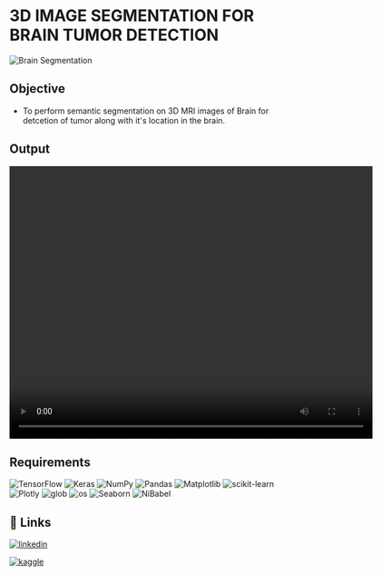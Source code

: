 # 3D IMAGE SEGMENTATION FOR BRAIN TUMOR DETECTION
![Brain Segmentation](https://github.com/srivabhi22/BrainSegmentor/blob/main/logo.png)

## Objective
- To perform semantic segmentation on 3D MRI images of Brain for detcetion of tumor along with it's location in the brain.
## Output
<video width="640" height="480" controls>
  <source src="4" type="https://github.com/srivabhi22/BrainSegmentor/blob/main/video/mp4">
</video>

## Requirements
![TensorFlow](https://img.shields.io/badge/TensorFlow-2.15.0-brightgreen)
![Keras](https://img.shields.io/badge/Keras-2.4.3-orange)
![NumPy](https://img.shields.io/badge/NumPy-1.21.2-blue)
![Pandas](https://img.shields.io/badge/Pandas-1.3.3-red)
![Matplotlib](https://img.shields.io/badge/Matplotlib-3.4.3-yellow)
![scikit-learn](https://img.shields.io/badge/scikit--learn-0.24.2-lightgrey)
![Plotly](https://img.shields.io/badge/Plotly-5.4.0-blue)
![glob](https://img.shields.io/badge/glob-3.2.0-lightgrey)
![os](https://img.shields.io/badge/os-Builtin-yellow)
![Seaborn](https://img.shields.io/badge/Seaborn-0.11.2-green)
![NiBabel](https://img.shields.io/badge/NiBabel-3.2.1-red)

## 🔗 Links
[![linkedin](https://img.shields.io/badge/linkedin-0A66C2?style=for-the-badge&logo=linkedin&logoColor=white)](https://www.linkedin.com/in/abhishek-srivastava-286150262/)

[![kaggle](https://img.shields.io/badge/Kaggle-blue?logo=kaggle)](https://www.kaggle.com/srivabhi22)

